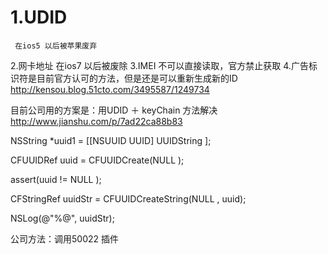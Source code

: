 # 1.UDID
     在ios5 以后被苹果废弃
2.网卡地址
     在ios7 以后被废除
3.IMEI 不可以直接读取，官方禁止获取
4.广告标识符是目前官方认可的方法，但是还是可以重新生成新的ID
http://kensou.blog.51cto.com/3495587/1249734


目前公司用的方案是：用UDID ＋ keyChain 方法解决
http://www.jianshu.com/p/7ad22ca88b83

 NSString *uuid1 = [[NSUUID UUID] UUIDString
];
    
CFUUIDRef uuid = CFUUIDCreate(NULL
);
    
assert(uuid != NULL
);
    
CFStringRef uuidStr = CFUUIDCreateString(NULL
, uuid);
    
NSLog(@"%@", uuidStr);

公司方法：调用50022 插件

